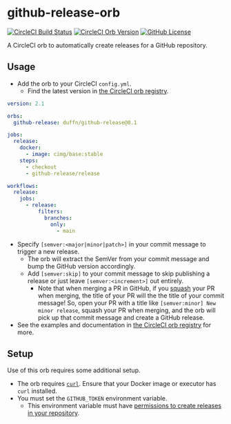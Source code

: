 # github-release-orb

[![CircleCI Build Status](https://circleci.com/gh/duffn/github-release-orb.svg?style=shield "CircleCI Build Status")](https://circleci.com/gh/duffn/github-release-orb) [![CircleCI Orb Version](https://img.shields.io/badge/endpoint.svg?url=https://badges.circleci.io/orb/duffn/github-release)](https://circleci.com/orbs/registry/orb/duffn/github-release) [![GitHub License](https://img.shields.io/badge/license-MIT-lightgrey.svg)](https://raw.githubusercontent.com/duffn/github-release-orb/master/LICENSE)

A CircleCI orb to automatically create releases for a GitHub repository.

## Usage

- Add the orb to your CircleCI `config.yml`.
  - Find the latest version in [the CircleCI orb registry](https://circleci.com/developer/orbs/orb/duffn/github-release).

```yaml
version: 2.1

orbs:
  github-release: duffn/github-release@0.1

jobs:
  release:
    docker:
      - image: cimg/base:stable
    steps:
      - checkout
      - github-release/release

workflows:
  release:
    jobs:
      - release:
          filters:
            branches:
              only:
                - main
```

- Specify `[semver:<major|minor|patch>]` in your commit message to trigger a new release.
  - The orb will extract the SemVer from your commit message and bump the GitHub version accordingly.
  - Add `[semver:skip]` to your commit message to skip publishing a release or just leave `[semver:<increment>]` out entirely.
    - Note that when merging a PR in GitHub, if you [squash](https://docs.github.com/en/github/collaborating-with-issues-and-pull-requests/about-pull-request-merges#squash-and-merge-your-pull-request-commits) your PR when merging, the title of your PR will the the title of your commit message! So, open your PR with a title like `[semver:minor] New minor release`, squash your PR when merging, and the orb will pick up that commit message and create a GitHub release.
- See the examples and documentation in [the CircleCI orb registry](https://circleci.com/developer/orbs/orb/duffn/github-release) for more.

## Setup

Use of this orb requires some additional setup.

- The orb requires [`curl`](https://curl.se/). Ensure that your Docker image or executor has `curl` installed.
- You must set the `GITHUB_TOKEN` environment variable.
  - This environment variable must have [permissions to create releases in your repository](https://github.com/settings/tokens/new?description=CircleCI%20GitHub%20token&scopes=repo).
